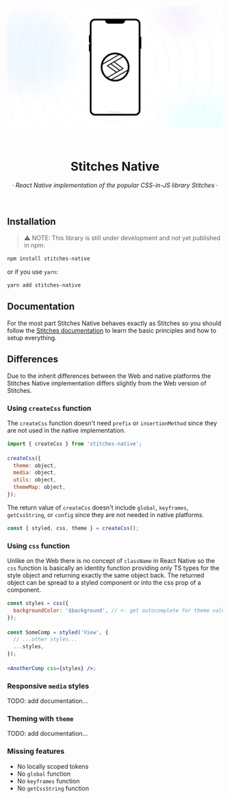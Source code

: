 <p align='center'>
  <img src="media/logo.jpg" alt="Stitches Native logo"/>
<p/>

<div align="center" >
  <br/>
  <h1>
    Stitches Native
  </h1>
  &middot;
  <i>React Native implementation of the popular CSS-in-JS library Stitches</i>
  &middot;
  <br/>
  <br/>
  <br/>
</div>

## Installation

> ⚠️ NOTE: This library is still under development and not yet published in npm.

```sh
npm install stitches-native
```

or if you use `yarn`:

```sh
yarn add stitches-native
```

## Documentation

For the most part Stitches Native behaves exactly as Stitches so you should follow the [Stitches documentation](https://stitches.dev/) to learn the basic principles and how to setup everything.

## Differences

Due to the inherit differences between the Web and native platforms the Stitches Native implementation differs slightly from the Web version of Stitches.

### Using `createCss` function

The `createCss` function doesn't need `prefix` or `insertionMethod` since they are not used in the native implementation.

```js
import { createCss } from 'stitches-native';

createCss({
  theme: object,
  media: object,
  utils: object,
  themeMap: object,
});
```

The return value of `createCss` doesn't include `global`, `keyframes`, `getCssString`, or `config` since they are not needed in native platforms.

```js
const { styled, css, theme } = createCss();
```

### Using `css` function

Unlike on the Web there is no concept of `className` in React Native so the `css` function is basically an identity function providing only TS types for the style object and returning exactly the same object back. The returned object can be spread to a styled component or into the css prop of a component.

```jsx
const styles = css({
  backgroundColor: '$background', // <- get autocomplete for theme values
});

const SomeComp = styled('View', {
  // ...other styles...
  ...styles,
});

<AnotherComp css={styles} />;
```

### Responsive `media` styles

TODO: add documentation...

### Theming with `theme`

TODO: add documentation...

### Missing features

- No locally scoped tokens
- No `global` function
- No `keyframes` function
- No `getCssString` function
